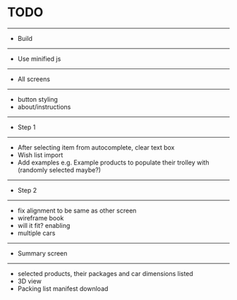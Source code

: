 # TODO

----------------
- Build
----------------
- Use minified js

----------------
- All screens
----------------
- button styling
- about/instructions

----------------
- Step 1
----------------
- After selecting item from autocomplete, clear text box
- Wish list import
- Add examples e.g. Example products to populate their trolley with (randomly selected maybe?)

----------------
- Step 2
----------------
- fix alignment to be same as other screen
- wireframe book
- will it fit? enabling
- multiple cars

----------------
- Summary screen
----------------
- selected products, their packages and car dimensions listed
- 3D view
- Packing list manifest download
